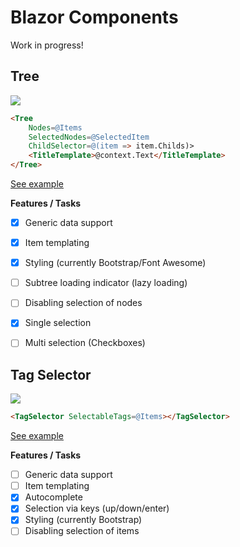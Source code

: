 # Blazor Components

Work in progress!

## Tree

![](https://raw.githubusercontent.com/mwinkler/Blazor.Components/master/doc/tree.png)

```html
<Tree 
    Nodes=@Items 
    SelectedNodes=@SelectedItem 
    ChildSelector=@(item => item.Childs)>
    <TitleTemplate>@context.Text</TitleTemplate>
</Tree>
```

[See example](https://github.com/mwinkler/Blazor.Components/blob/master/src/Components.Sample.App/Pages/TreeSample.cshtml)

**Features / Tasks**
- [x] Generic data support
- [x] Item templating
- [x] Styling (currently Bootstrap/Font Awesome)
- [ ] Subtree loading indicator (lazy loading)
- [ ] Disabling selection of nodes
- [x] Single selection
- [ ] Multi selection (Checkboxes)


## Tag Selector

![](https://raw.githubusercontent.com/mwinkler/Blazor.Components/master/doc/tag-selector.gif)

```html
<TagSelector SelectableTags=@Items></TagSelector>
```

[See example](https://github.com/mwinkler/Blazor.Components/blob/master/src/Components.Sample.App/Pages/TagSelectorSample.cshtml)

**Features / Tasks**
- [ ] Generic data support
- [ ] Item templating
- [x] Autocomplete
- [x] Selection via keys (up/down/enter)
- [x] Styling (currently Bootstrap)
- [ ] Disabling selection of items